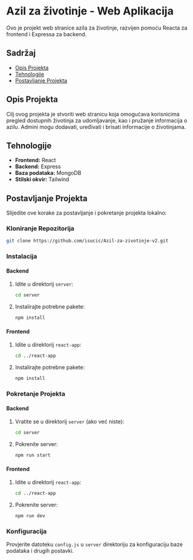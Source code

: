 # Azil za životinje - Web Aplikacija

Ovo je projekt web stranice azila za životinje, razvijen pomoću Reacta za frontend i Expressa za backend.

## Sadržaj

- [Opis Projekta](#opis-projekta)
- [Tehnologije](#tehnologije)
- [Postavljanje Projekta](#postavljanje-projekta)

## Opis Projekta

Cilj ovog projekta je stvoriti web stranicu koja omogućava korisnicima pregled dostupnih životinja za udomljavanje, kao i pružanje informacija o azilu. Admini mogu dodavati, uređivati i brisati informacije o životinjama.

## Tehnologije

- **Frontend:** React
- **Backend:** Express
- **Baza podataka:** MongoDB
- **Stilski okvir:** Tailwind

## Postavljanje Projekta

Slijedite ove korake za postavljanje i pokretanje projekta lokalno:

### Kloniranje Repozitorija

```sh
git clone https://github.com/isucic/Azil-za-zivotinje-v2.git
```

### Instalacija

#### Backend

1. Idite u direktorij `server`:
   ```sh
   cd server
   ```
2. Instalirajte potrebne pakete:
   ```sh
   npm install
   ```

#### Frontend

1. Idite u direktorij `react-app`:
   ```sh
   cd ../react-app
   ```
2. Instalirajte potrebne pakete:
   ```sh
   npm install
   ```

### Pokretanje Projekta

#### Backend

1. Vratite se u direktorij `server` (ako već niste):
   ```sh
   cd server
   ```
2. Pokrenite server:
   ```sh
   npm run start
   ```

#### Frontend

1. Idite u direktorij `react-app`:
   ```sh
   cd ../react-app
   ```
2. Pokrenite server:
   ```sh
   npm run dev
   ```

### Konfiguracija

Provjerite datoteku `config.js` u `server` direktoriju za konfiguraciju baze podataka i drugih postavki.
